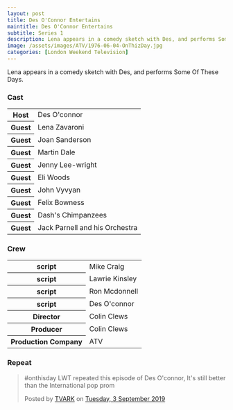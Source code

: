 ```yaml
---
layout: post
title: Des O'Connor Entertains
maintitle: Des O'Connor Entertains
subtitle: Series 1
description: Lena appears in a comedy sketch with Des, and performs Some Of These Days.
image: /assets/images/ATV/1976-06-04-OnThizDay.jpg
categories: [London Weekend Television]
---
```


Lena appears in a comedy sketch with Des, and performs Some Of These Days.

### Cast
<table>
<tr><th>Host</th><td>Des O'connor</td></tr>
<tr><th>Guest</th><td>Lena Zavaroni</td></tr>
<tr><th>Guest</th><td>Joan Sanderson</td></tr>
<tr><th>Guest</th><td>Martin Dale</td></tr>
<tr><th>Guest</th><td>Jenny Lee-wright</td></tr>
<tr><th>Guest</th><td>Eli Woods</td></tr>
<tr><th>Guest</th><td>John Vyvyan</td></tr>
<tr><th>Guest</th><td>Felix Bowness</td></tr>
<tr><th>Guest</th><td>Dash's Chimpanzees</td></tr>
<tr><th>Guest</th><td>Jack Parnell and his Orchestra</td></tr>
</table>

### Crew
<table>
<tr><th>script</th><td>Mike Craig</td></tr>
<tr><th>script</th><td>Lawrie Kinsley</td></tr>
<tr><th>script</th><td>Ron Mcdonnell</td></tr>
<tr><th>script</th><td>Des O'connor</td></tr>
<tr><th>Director</th><td>Colin Clews</td></tr>
<tr><th>Producer</th><td>Colin Clews</td></tr>
<tr><th>Production Company</th><td>ATV</td></tr>
</table>

### Repeat
<div id="fb-root"></div>
<script async defer crossorigin="anonymous" src="https://connect.facebook.net/en_GB/sdk.js#xfbml=1&version=v4.0"></script>
<div class="fb-post" data-href="https://facebook.com/tvark.org/photos/pb.125133210861721.-2207520000.1567679490./2999606830080997/?type=3&amp;theater" data-width="750" data-show-text="true"><blockquote cite="https://developers.facebook.com/tvark.org/photos/a.452266604815045/2999606830080997/?type=3" class="fb-xfbml-parse-ignore"><p>#onthisday LWT repeated this episode of Des O&#039;connor,  It&#039;s still better than the International pop prom</p>Posted by <a href="https://www.facebook.com/tvark.org/">TVARK</a> on&nbsp;<a href="https://developers.facebook.com/tvark.org/photos/a.452266604815045/2999606830080997/?type=3">Tuesday, 3 September 2019</a></blockquote></div>

<style>
.dt-published {display: none;}
.post-meta:after {content: "Original Broadcast 4 June 1976, Repeated 3 September 1977";}
.height-adjust1 {width:auto; height:350px;}
.height-adjust2 {width:auto; height:307px;}
</style>
